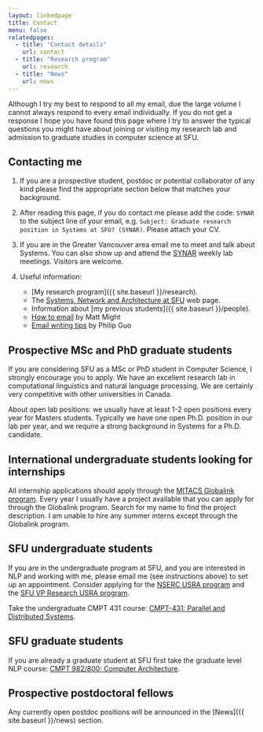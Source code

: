 ```yaml
---
layout: linkedpage
title: Contact
menu: false
relatedpages:
  - title: "Contact details"
    url: contact
  - title: "Research program"
    url: research
  - title: "News"
    url: news
---
```


<div class="alert alert-info">
Although I try my best to respond to all my email, due the large volume I cannot always respond to every email individually. If you do not get a response I hope you have found this page where I try to answer the typical questions you might have about joining or visiting my research lab and admission to graduate studies in computer science at SFU.
</div>

## Contacting me

1. If you are a prospective student, postdoc or potential collaborator of any kind please find the appropriate section below that matches your background.
1. After reading this page, if you do contact me please add the code: `SYNAR` to the subject line of your email, e.g. `Subject: Graduate research position in Systems at SFU? (SYNAR)`. Please attach your CV.

1. If you are in the Greater Vancouver area email me to meet and talk about Systems. You can also show up and attend the [SYNAR](http://synar.cs.sfu.ca) weekly lab meetings. Visitors are welcome.

1. Useful information:
   - [My research program]({{ site.baseurl }}/research).
   - The [Systems, Network and Architecture at SFU](http://synar.cs.sfu.ca) web page.
   - Information about [my previous students]({{ site.baseurl }}/people).
   - [How to email](http://matt.might.net/articles/how-to-email/) by Matt Might
   - [Email writing tips](http://www.pgbovine.net/email-tips.htm) by Philip Guo

## Prospective MSc and PhD graduate students

If you are considering SFU as a MSc or PhD student in Computer Science, I strongly encourage you to apply. We have an excellent research lab in computational linguistics and natural language processing. We are certainly very competitive with other universities in Canada.

About open lab positions: we usually have at least 1-2 open positions every year for Masters students. Typically we have one open Ph.D. position in our lab per year, and we require a strong background in Systems for a Ph.D. candidate.

## International undergraduate students looking for internships

All internship applications should apply through the [MITACS Globalink program](http://www.mitacs.ca/en/programs/globalink). Every year I usually have a project available that you can apply for through the Globalink program. Search for my name to find the project description. I am unable to hire any summer interns except through the Globalink program.

## SFU undergraduate students

If you are in the undergraduate program at SFU, and you are interested in NLP and working with me, please email me (see instructions above) to set up an appointment. Consider applying for the [NSERC USRA program](http://www.nserc-crsng.gc.ca/Students-Etudiants/UG-PC/USRA-BRPC_eng.asp) and the [SFU VP Research USRA program](https://www.sfu.ca/dean-gradstudies/awards/undergraduate-awards/undergraduate-research-awards.html).

Take the undergraduate CMPT 431 course: [CMPT-431: Parallel and Distributed Systems](http://nlp-class/).

## SFU graduate students

If you are already a graduate student at SFU first take the graduate level NLP course: [CMPT 982/800: Computer Architecture]().

## Prospective postdoctoral fellows

Any currently open postdoc positions will be announced in the [News]({{ site.baseurl }}/news) section.
